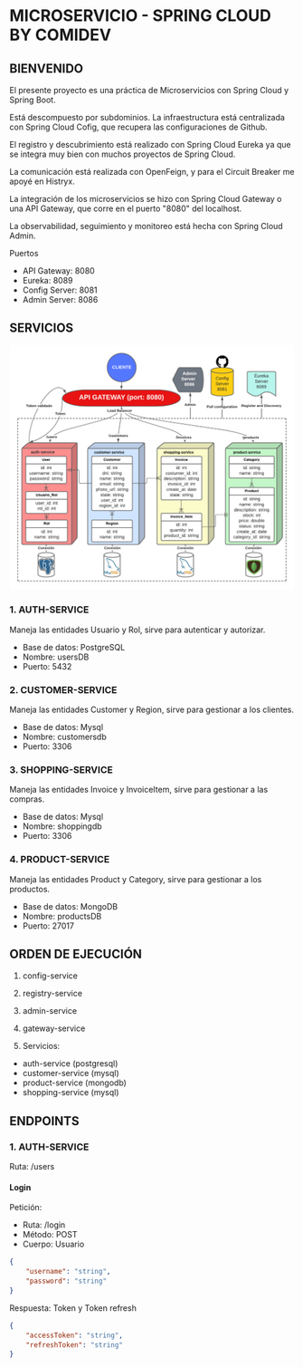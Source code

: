 # MICROSERVICIO - SPRING CLOUD BY COMIDEV

## BIENVENIDO

El presente proyecto es una práctica de Microservicios con Spring Cloud y Spring Boot.

Está descompuesto por subdominios. La infraestructura está centralizada con Spring Cloud Cofig, que recupera las configuraciones de Github.

El registro y descubrimiento está realizado con Spring Cloud Eureka ya que se integra muy bien con muchos proyectos de Spring Cloud.

La comunicación está realizada con OpenFeign, y para el Circuit Breaker me apoyé en Histryx.

La integración de los microservicios se hizo con Spring Cloud Gateway o una API Gateway, que corre en el puerto "8080" del localhost.

La observabilidad, seguimiento y monitoreo está hecha con Spring Cloud Admin.

Puertos

-   API Gateway: 8080
-   Eureka: 8089
-   Config Server: 8081
-   Admin Server: 8086

## SERVICIOS

![Image text](https://github.com/comidev/microservicio-spring-cloud/blob/master/spring-cloud-comidev.png)

### 1. AUTH-SERVICE

Maneja las entidades Usuario y Rol, sirve para autenticar y autorizar.

-   Base de datos: PostgreSQL
-   Nombre: usersDB
-   Puerto: 5432

### 2. CUSTOMER-SERVICE

Maneja las entidades Customer y Region, sirve para gestionar a los clientes.

-   Base de datos: Mysql
-   Nombre: customersdb
-   Puerto: 3306

### 3. SHOPPING-SERVICE

Maneja las entidades Invoice y InvoiceItem, sirve para gestionar a las compras.

-   Base de datos: Mysql
-   Nombre: shoppingdb
-   Puerto: 3306

### 4. PRODUCT-SERVICE

Maneja las entidades Product y Category, sirve para gestionar a los productos.

-   Base de datos: MongoDB
-   Nombre: productsDB
-   Puerto: 27017

## ORDEN DE EJECUCIÓN

1. config-service
2. registry-service
3. admin-service
4. gateway-service

5. Servicios:

-   auth-service (postgresql)
-   customer-service (mysql)
-   product-service (mongodb)
-   shopping-service (mysql)

## ENDPOINTS

### 1. AUTH-SERVICE

Ruta: /users

#### Login

Petición:

-   Ruta: /login
-   Método: POST
-   Cuerpo: Usuario

```json
{
    "username": "string",
    "password": "string"
}
```

Respuesta: Token y Token refresh

```json
{
    "accessToken": "string",
    "refreshToken": "string"
}
```
